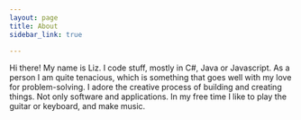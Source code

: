 ```yaml
---
layout: page
title: About
sidebar_link: true

---
```

<p class="message"> Hi there! My name is Liz. I code stuff, mostly in C#, Java or Javascript. As a person I am quite tenacious, which is something that goes well with my love for problem-solving. I adore the creative process of building and creating things. Not only software and applications. In my free time I like to play the guitar or keyboard, and make music.</p>
